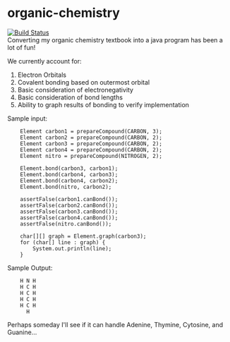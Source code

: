 # organic-chemistry
[![Build Status](https://travis-ci.org/robertbrako/organic-chemistry.svg?branch=master)](https://travis-ci.org/robertbrako/organic-chemistry)
<br>
Converting my organic chemistry textbook into a java program has been a lot of fun!

We currently account for:
1. Electron Orbitals
2. Covalent bonding based on outermost orbital
3. Basic consideration of electronegativity
4. Basic consideration of bond lengths
5. Ability to graph results of bonding to verify implementation

Sample input:

        Element carbon1 = prepareCompound(CARBON, 3);
        Element carbon2 = prepareCompound(CARBON, 2);
        Element carbon3 = prepareCompound(CARBON, 2);
        Element carbon4 = prepareCompound(CARBON, 2);
        Element nitro = prepareCompound(NITROGEN, 2);

        Element.bond(carbon3, carbon1);
        Element.bond(carbon4, carbon3);
        Element.bond(carbon4, carbon2);
        Element.bond(nitro, carbon2);

        assertFalse(carbon1.canBond());
        assertFalse(carbon2.canBond());
        assertFalse(carbon3.canBond());
        assertFalse(carbon4.canBond());
        assertFalse(nitro.canBond());

        char[][] graph = Element.graph(carbon3);
        for (char[] line : graph) {
            System.out.println(line);
        }

Sample Output:

        H N H
        H C H
        H C H
        H C H
        H C H
          H

Perhaps someday I'll see if it can handle Adenine, Thymine, Cytosine, and Guanine...